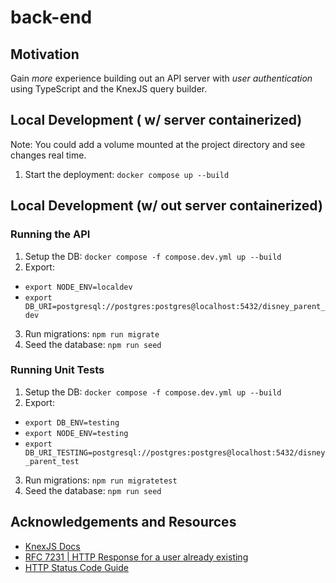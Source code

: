 # back-end

## Motivation

Gain _more_ experience building out an API server with _user authentication_ using TypeScript and the KnexJS query builder.

## Local Development ( w/ server containerized)

Note: You could add a volume mounted at the project directory and see changes real time.

1. Start the deployment: `docker compose up --build`


## Local Development (w/ out server containerized)

### Running the API

1. Setup the DB: `docker compose -f compose.dev.yml up --build`
2. Export:

- `export NODE_ENV=localdev`
- `export DB_URI=postgresql://postgres:postgres@localhost:5432/disney_parent_dev`

3. Run migrations: `npm run migrate`
4. Seed the database: `npm run seed`


### Running Unit Tests

1. Setup the DB: `docker compose -f compose.dev.yml up --build`
2. Export:

- `export DB_ENV=testing`
- `export NODE_ENV=testing`
- `export DB_URI_TESTING=postgresql://postgres:postgres@localhost:5432/disney_parent_test`

3. Run migrations: `npm run migratetest`
4. Seed the database: `npm run seed`


## Acknowledgements and Resources

- [KnexJS Docs](https://knexjs.org/)
- [RFC 7231 | HTTP Response for a user already existing](https://www.rfc-editor.org/rfc/rfc7231#page-58)
- [HTTP Status Code Guide](https://www.websiterating.com/resources/http-status-codes-cheat-sheet/)
